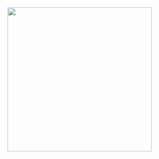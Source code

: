 <img src="https://github.com/user-attachments/assets/2593ae4a-8544-4b80-b46e-c6a545e9a5b8" width="325" />
